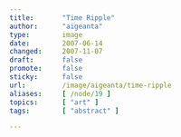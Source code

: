 ```yaml
---
title:       "Time Ripple"
author:      "aigeanta"
type:        image
date:        2007-06-14
changed:     2007-11-07
draft:       false
promote:     false
sticky:      false
url:         /image/aigeanta/time-ripple
aliases:     [ /node/19 ]
topics:      [ "art" ]
tags:        [ "abstract" ]

---
```



